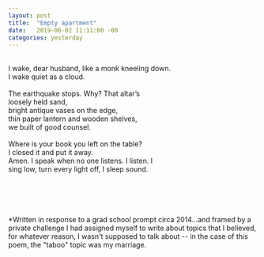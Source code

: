 ```yaml
---
layout: post
title:  "Empty apartment"
date:   2019-06-02 11:11:00 -00
categories: yesterday
---
```

<br/>
I wake, dear husband, like a monk kneeling down.<br/>
I wake quiet as a cloud.<!--more--><br/><br/>
The earthquake stops. Why? That altar’s<br/>
loosely held sand,<br/>
bright antique vases on the edge,<br/>
thin paper lantern and wooden shelves,<br/>
we built of good counsel.<br/>
<br/>
Where is your book you left on the table?<br/> 
I closed it and put it away.<br/>
Amen. I speak when no one listens. I listen. I<br/>
sing low, turn every light off, I sleep sound.<br/> 
<br/>
<br/>
<br/>
<br/>
<br/>
*Written in response to a grad school prompt circa 2014...and framed by a private challenge I had assigned myself to write about topics that I believed, for whatever reason, I wasn't supposed to talk about -- in the case of this poem, the "taboo" topic was my marriage. 
